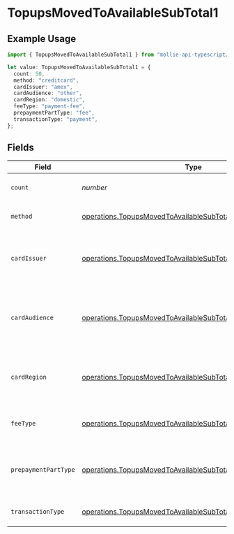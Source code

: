 # TopupsMovedToAvailableSubTotal1

## Example Usage

```typescript
import { TopupsMovedToAvailableSubTotal1 } from "mollie-api-typescript/models/operations";

let value: TopupsMovedToAvailableSubTotal1 = {
  count: 50,
  method: "creditcard",
  cardIssuer: "amex",
  cardAudience: "other",
  cardRegion: "domestic",
  feeType: "payment-fee",
  prepaymentPartType: "fee",
  transactionType: "payment",
};
```

## Fields

| Field                                                                                                                                        | Type                                                                                                                                         | Required                                                                                                                                     | Description                                                                                                                                  | Example                                                                                                                                      |
| -------------------------------------------------------------------------------------------------------------------------------------------- | -------------------------------------------------------------------------------------------------------------------------------------------- | -------------------------------------------------------------------------------------------------------------------------------------------- | -------------------------------------------------------------------------------------------------------------------------------------------- | -------------------------------------------------------------------------------------------------------------------------------------------- |
| `count`                                                                                                                                      | *number*                                                                                                                                     | :heavy_minus_sign:                                                                                                                           | Number of transactions of this type                                                                                                          | 50                                                                                                                                           |
| `method`                                                                                                                                     | [operations.TopupsMovedToAvailableSubTotalMethod1](../../models/operations/topupsmovedtoavailablesubtotalmethod1.md)                         | :heavy_minus_sign:                                                                                                                           | Payment type of the transactions                                                                                                             | creditcard                                                                                                                                   |
| `cardIssuer`                                                                                                                                 | [operations.TopupsMovedToAvailableSubTotalCardIssuer1](../../models/operations/topupsmovedtoavailablesubtotalcardissuer1.md)                 | :heavy_minus_sign:                                                                                                                           | In case of payments transactions with card, the card issuer will be available                                                                | amex                                                                                                                                         |
| `cardAudience`                                                                                                                               | [operations.TopupsMovedToAvailableSubTotalCardAudience1](../../models/operations/topupsmovedtoavailablesubtotalcardaudience1.md)             | :heavy_minus_sign:                                                                                                                           | In case of payments trnsactions with card, the card audience will be available.                                                              | other                                                                                                                                        |
| `cardRegion`                                                                                                                                 | [operations.TopupsMovedToAvailableSubTotalCardRegion1](../../models/operations/topupsmovedtoavailablesubtotalcardregion1.md)                 | :heavy_minus_sign:                                                                                                                           | In case of payments transactions with card, the card region will be available.                                                               | domestic                                                                                                                                     |
| `feeType`                                                                                                                                    | [operations.TopupsMovedToAvailableSubTotalFeeType1](../../models/operations/topupsmovedtoavailablesubtotalfeetype1.md)                       | :heavy_minus_sign:                                                                                                                           | Present when the transaction represents a fee.                                                                                               | payment-fee                                                                                                                                  |
| `prepaymentPartType`                                                                                                                         | [operations.TopupsMovedToAvailableSubTotalPrepaymentPartType1](../../models/operations/topupsmovedtoavailablesubtotalprepaymentparttype1.md) | :heavy_minus_sign:                                                                                                                           | Prepayment part: fee itself, reimbursement, discount, VAT or rounding compensation.                                                          | fee                                                                                                                                          |
| `transactionType`                                                                                                                            | [operations.TopupsMovedToAvailableSubTotalTransactionType1](../../models/operations/topupsmovedtoavailablesubtotaltransactiontype1.md)       | :heavy_minus_sign:                                                                                                                           | Represents the transaction type                                                                                                              | payment                                                                                                                                      |